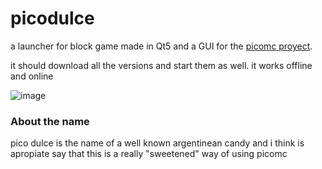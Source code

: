
# picodulce

a launcher for block game made in Qt5 and a GUI for the [picomc proyect](https://github.com/sammko/picomc).

it should download all the versions and start them as well. it works offline and online

![image](https://github.com/nixietab/picodulce/assets/75538775/af69bacb-1720-4cb0-8705-c653a02fae56)


### About the name

pico dulce is the name of a well known argentinean candy and i think is apropiate say that this is a really "sweetened" way of using picomc
